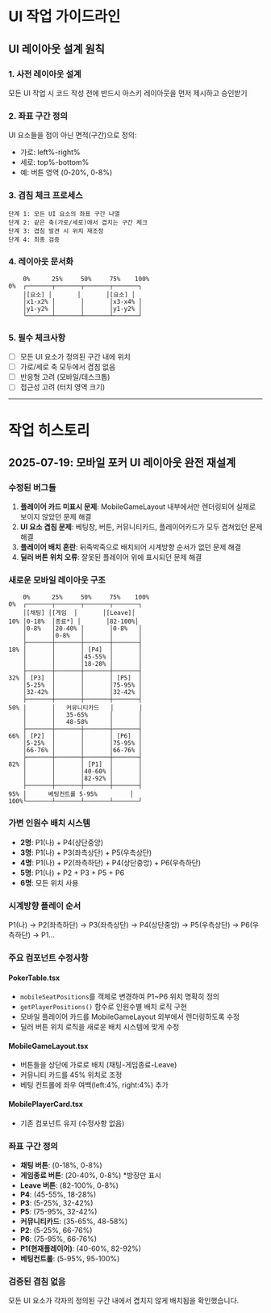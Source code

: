 # UI 작업 가이드라인

## UI 레이아웃 설계 원칙

### 1. 사전 레이아웃 설계
모든 UI 작업 시 코드 작성 전에 반드시 아스키 레이아웃을 먼저 제시하고 승인받기

### 2. 좌표 구간 정의
UI 요소들을 점이 아닌 면적(구간)으로 정의:
- 가로: left%-right% 
- 세로: top%-bottom%
- 예: 버튼 영역 (0-20%, 0-8%)

### 3. 겹침 체크 프로세스
```
단계 1: 모든 UI 요소의 좌표 구간 나열
단계 2: 같은 축(가로/세로)에서 겹치는 구간 체크
단계 3: 겹침 발견 시 위치 재조정
단계 4: 최종 검증
```

### 4. 레이아웃 문서화
```
    0%      25%     50%     75%    100%
0%  ┌───────┬───────┬───────┬───────┐
    │[요소] │       │       │[요소] │ 
    │x1-x2% │       │       │x3-x4% │
    │y1-y2% │       │       │y1-y2% │
    └───────┴───────┴───────┴───────┘
```

### 5. 필수 체크사항
- [ ] 모든 UI 요소가 정의된 구간 내에 위치
- [ ] 가로/세로 축 모두에서 겹침 없음
- [ ] 반응형 고려 (모바일/데스크톱)
- [ ] 접근성 고려 (터치 영역 크기)

---

# 작업 히스토리

## 2025-07-19: 모바일 포커 UI 레이아웃 완전 재설계

### 수정된 버그들
1. **플레이어 카드 미표시 문제**: MobileGameLayout 내부에서만 렌더링되어 실제로 보이지 않았던 문제 해결
2. **UI 요소 겹침 문제**: 베팅창, 버튼, 커뮤니티카드, 플레이어카드가 모두 겹쳐있던 문제 해결
3. **플레이어 배치 혼란**: 뒤죽박죽으로 배치되어 시계방향 순서가 없던 문제 해결
4. **딜러 버튼 위치 오류**: 잘못된 플레이어 위에 표시되던 문제 해결

### 새로운 모바일 레이아웃 구조

```
    0%      25%     50%     75%    100%
0%  ┌───────┬───────┬───────┬───────┐
    │[채팅] │[게임  │       │[Leave]│ 
10% │0-18%  │종료*] │       │82-100%│
    │0-8%   │20-40% │       │0-8%   │
    │       │0-8%   │       │       │
    ├───────┼───────┼───────┼───────┤
18% │       │       │ [P4]  │       │
    │       │       │45-55% │       │
    │       │       │18-28% │       │
    ├───────┼───────┼───────┼───────┤
32% │ [P3]  │       │       │ [P5]  │
    │5-25%  │       │       │75-95% │
    │32-42% │       │       │32-42% │
    ├───────┼───────┼───────┼───────┤
50% │       │   커뮤니티카드   │       │
    │       │   35-65%      │       │
    │       │   48-58%      │       │
    ├───────┼───────┼───────┼───────┤
66% │ [P2]  │       │       │ [P6]  │
    │5-25%  │       │       │75-95% │
    │66-76% │       │       │66-76% │
    ├───────┼───────┼───────┼───────┤
82% │       │       │ [P1]  │       │
    │       │       │40-60% │       │
    │       │       │82-92% │       │
    ├───────┼───────┼───────┼───────┤
95% │      베팅컨트롤 5-95%         │
100%└───────┴───────┴───────┴───────┘
```

### 가변 인원수 배치 시스템
- **2명**: P1(나) + P4(상단중앙)
- **3명**: P1(나) + P3(좌측상단) + P5(우측상단)  
- **4명**: P1(나) + P2(좌측하단) + P4(상단중앙) + P6(우측하단)
- **5명**: P1(나) + P2 + P3 + P5 + P6
- **6명**: 모든 위치 사용

### 시계방향 플레이 순서
P1(나) → P2(좌측하단) → P3(좌측상단) → P4(상단중앙) → P5(우측상단) → P6(우측하단) → P1...

### 주요 컴포넌트 수정사항

#### PokerTable.tsx
- `mobileSeatPositions`를 객체로 변경하여 P1~P6 위치 명확히 정의
- `getPlayerPositions()` 함수로 인원수별 배치 로직 구현
- 모바일 플레이어 카드를 MobileGameLayout 외부에서 렌더링하도록 수정
- 딜러 버튼 위치 로직을 새로운 배치 시스템에 맞게 수정

#### MobileGameLayout.tsx
- 버튼들을 상단에 가로로 배치 (채팅-게임종료-Leave)
- 커뮤니티 카드를 45% 위치로 조정
- 베팅 컨트롤에 좌우 여백(left:4%, right:4%) 추가

#### MobilePlayerCard.tsx
- 기존 컴포넌트 유지 (수정사항 없음)

### 좌표 구간 정의
- **채팅 버튼**: (0-18%, 0-8%)
- **게임종료 버튼**: (20-40%, 0-8%) *방장만 표시
- **Leave 버튼**: (82-100%, 0-8%)
- **P4**: (45-55%, 18-28%)
- **P3**: (5-25%, 32-42%)
- **P5**: (75-95%, 32-42%)
- **커뮤니티카드**: (35-65%, 48-58%)
- **P2**: (5-25%, 66-76%)
- **P6**: (75-95%, 66-76%)
- **P1(현재플레이어)**: (40-60%, 82-92%)
- **베팅컨트롤**: (5-95%, 95-100%)

### 검증된 겹침 없음
모든 UI 요소가 각자의 정의된 구간 내에서 겹치지 않게 배치됨을 확인했습니다.